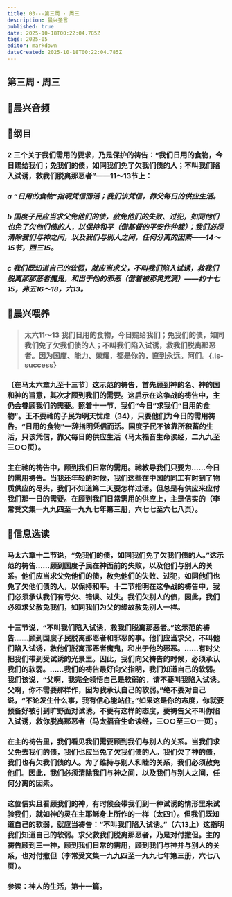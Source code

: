 ```yaml
---
title: 03---第三周 · 周三
description: 晨兴圣言
published: true
date: 2025-10-18T00:22:04.785Z
tags: 2025-05
editor: markdown
dateCreated: 2025-10-18T00:22:04.785Z
---
```


## 第三周 · 周三
## 🎵晨兴音频

## 📖纲目

### 2    三个关于我们需用的要求，乃是保护的祷告：“我们日用的食物，今日赐给我们；免我们的债，如同我们免了欠我们债的人；不叫我们陷入试诱，救我们脱离那恶者”——11～13节上：

### *a    “日用的食物”指明凭信而活；我们该凭信，靠父每日的供应生活。*

### *b    国度子民应当求父免他们的债，赦免他们的失败、过犯，如同他们也免了欠他们债的人，以保持和平（借基督的平安作仲裁）；我们必须清除我们与神之间，以及我们与别人之间，任何分离的因素——14～15节，西三15。*

### *c    我们既知道自己的软弱，就应当求父，不叫我们陷入试诱，救我们脱离那那恶者魔鬼，和出于他的邪恶（借着被那灵充满）——约十七15，弗五16～18，六13。*

## 📖晨兴喂养

>### 太六11～13    我们日用的食物，今日赐给我们；免我们的债，如同我们免了欠我们债的人；不叫我们陷入试诱，救我们脱离那恶者。因为国度、能力、荣耀，都是你的，直到永远。阿们。{.is-success}

### 〔在马太六章九至十三节〕这示范的祷告，首先顾到神的名、神的国和神的旨意，其次才顾到我们的需要。这启示在这争战的祷告中，主仍会眷顾我们的需要。照着十一节，我们“今日”求我们“日用的食物”。王不要祂的子民为明天忧虑（34），只要他们为今日的需用祷告。“日用的食物”一辞指明凭信而活。国度子民不该靠所积蓄的生活，只该凭信，靠父每日的供应生活（马太福音生命读经，二九九至三○○页）。

### 主在祂的祷告中，顾到我们日常的需用。祂教导我们只要为……今日的需用祷告。当我还年轻的时候，我们这些在中国的同工有时到了物质供应的尽头，我们不知道第二天要怎样过活。但总是有供应来应付我们那一日的需要。在顾到我们日常需用的供应上，主是信实的（李常受文集一九九四至一九九七年第三册，六七七至六七八页）。

## 📖信息选读

### 马太六章十二节说，“免我们的债，如同我们免了欠我们债的人。”这示范的祷告……顾到国度子民在神面前的失败，以及他们与别人的关系。他们应当求父免他们的债，赦免他们的失败、过犯，如同他们也免了欠他们债的人，以保持和平。十二节指明在这争战的祷告中，我们必须承认我们有亏欠、错误、过失。我们欠别人的债，因此，我们必须求父赦免我们，如同我们为父的缘故赦免别人一样。

### 十三节说，“不叫我们陷入试诱，救我们脱离那恶者。”这示范的祷告……顾到国度子民脱离那恶者和邪恶的事。他们应当求父，不叫他们陷入试诱，救他们脱离那恶者魔鬼，和出于他的邪恶。……有时父把我们带到受试诱的光景里。因此，我们向父祷告的时候，必须承认我们的软弱。……我们的祷告最好向父指明，我们知道自己的软弱。我们该说，“父啊，我完全领悟自己是软弱的，请不要叫我陷入试诱。父啊，你不需要那样作，因为我承认自己的软弱。”绝不要对自己说，“不论发生什么事，我有信心能站住。”如果这是你的态度，你就要预备好被引到旷野面对试诱。不要有这样的态度，要祷告父不叫你陷入试诱，救你脱离那恶者（马太福音生命读经，三○○至三○一页）。

### 在主的祷告里，我们看见我们需要顾到我们与别人的关系。当我们求父免去我们的债，我们也应当免了欠我们债的人。我们欠了神的债，我们也有欠我们债的人。为了维持与别人和睦的关系，我们必须赦免他们。因此，我们必须清除我们与神之间，以及我们与别人之间，任何分离的因素。

### 这位信实且看顾我们的神，有时候会带我们到一种试诱的情形里来试验我们，就如神的灵在主耶稣身上所作的一样（太四1）。但我们既知道自己的软弱，就应当祷告：“不叫我们陷入试诱。”（六13上）这指明我们知道自己的软弱。求父救我们脱离那恶者，乃是对付撒但。主的祷告顾到三一神，顾到我们日常的需用，顾到我们与神并与别人的关系，也对付撒但（李常受文集一九九四至一九九七年第三册，六七八页）。

### 参读：神人的生活，第十一篇。
<!-- Google tag (gtag.js) -->
<script async src="https://www.googletagmanager.com/gtag/js?id=G-1P8709Z16T"></script>
<script>
  window.dataLayer = window.dataLayer || [];
  function gtag(){dataLayer.push(arguments);}
  gtag('js', new Date());

  gtag('config', 'G-1P8709Z16T');
</script>